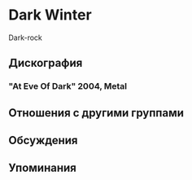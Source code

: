 # Dark Winter

Dark-rock

## Дискография

### "At Eve Of Dark" 2004, Metal




## Отношения с другими группами


## Обсуждения


## Упоминания

